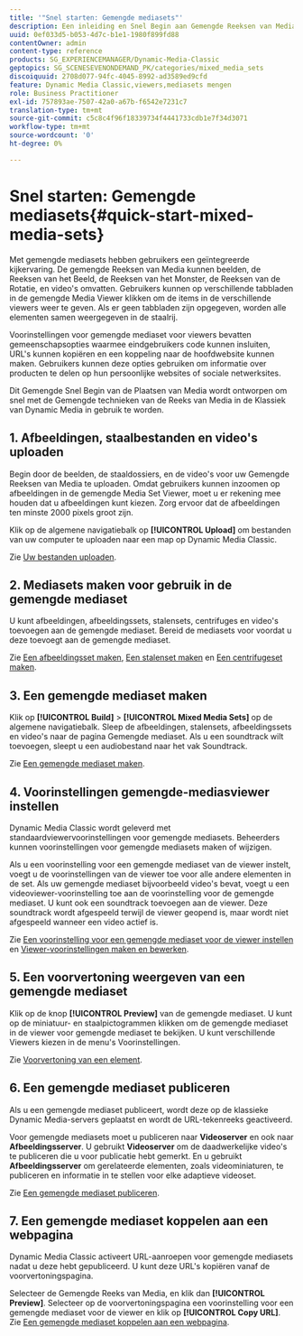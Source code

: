 ```yaml
---
title: '"Snel starten: Gemengde mediasets"'
description: Een inleiding en Snel Begin aan Gemengde Reeksen van Media om u te helpen snel aan de slag gaan.
uuid: 0ef033d5-b053-4d7c-b1e1-1980f899fd88
contentOwner: admin
content-type: reference
products: SG_EXPERIENCEMANAGER/Dynamic-Media-Classic
geptopics: SG_SCENESEVENONDEMAND_PK/categories/mixed_media_sets
discoiquuid: 2708d077-94fc-4045-8992-ad3589ed9cfd
feature: Dynamic Media Classic,viewers,mediasets mengen
role: Business Practitioner
exl-id: 757893ae-7507-42a0-a67b-f6542e7231c7
translation-type: tm+mt
source-git-commit: c5c8c4f96f18339734f4441733cdb1e7f34d3071
workflow-type: tm+mt
source-wordcount: '0'
ht-degree: 0%

---
```


# Snel starten: Gemengde mediasets{#quick-start-mixed-media-sets}

Met gemengde mediasets hebben gebruikers een geïntegreerde kijkervaring. De gemengde Reeksen van Media kunnen beelden, de Reeksen van het Beeld, de Reeksen van het Monster, de Reeksen van de Rotatie, en video&#39;s omvatten. Gebruikers kunnen op verschillende tabbladen in de gemengde Media Viewer klikken om de items in de verschillende viewers weer te geven. Als er geen tabbladen zijn opgegeven, worden alle elementen samen weergegeven in de staalrij.

Voorinstellingen voor gemengde mediaset voor viewers bevatten gemeenschapsopties waarmee eindgebruikers code kunnen insluiten, URL&#39;s kunnen kopiëren en een koppeling naar de hoofdwebsite kunnen maken. Gebruikers kunnen deze opties gebruiken om informatie over producten te delen op hun persoonlijke websites of sociale netwerksites.

Dit Gemengde Snel Begin van de Plaatsen van Media wordt ontworpen om snel met de Gemengde technieken van de Reeks van Media in de Klassiek van Dynamic Media in gebruik te worden.

## 1. Afbeeldingen, staalbestanden en video&#39;s uploaden

Begin door de beelden, de staaldossiers, en de video&#39;s voor uw Gemengde Reeksen van Media te uploaden. Omdat gebruikers kunnen inzoomen op afbeeldingen in de gemengde Media Set Viewer, moet u er rekening mee houden dat u afbeeldingen kunt kiezen. Zorg ervoor dat de afbeeldingen ten minste 2000 pixels groot zijn.

Klik op de algemene navigatiebalk op **[!UICONTROL Upload]** om bestanden van uw computer te uploaden naar een map op Dynamic Media Classic.

Zie [Uw bestanden uploaden](uploading-files.md#uploading-your-files).

## 2. Mediasets maken voor gebruik in de gemengde mediaset

U kunt afbeeldingen, afbeeldingssets, stalensets, centrifuges en video&#39;s toevoegen aan de gemengde mediaset. Bereid de mediasets voor voordat u deze toevoegt aan de gemengde mediaset.

Zie [Een afbeeldingsset maken](creating-image-set.md#creating-an-image-set), [Een stalenset maken](creating-swatch-set.md#creating-a-swatch-set) en [Een centrifugeset maken](creating-spin-set.md#creating-a-spin-set).

## 3. Een gemengde mediaset maken

Klik op **[!UICONTROL Build]** > **[!UICONTROL Mixed Media Sets]** op de algemene navigatiebalk. Sleep de afbeeldingen, stalensets, afbeeldingssets en video&#39;s naar de pagina Gemengde mediaset. Als u een soundtrack wilt toevoegen, sleept u een audiobestand naar het vak Soundtrack.

Zie [Een gemengde mediaset maken](creating-mixed-media-set.md#creating-a-mixed-media-set).

## 4. Voorinstellingen gemengde-mediasviewer instellen

Dynamic Media Classic wordt geleverd met standaardviewervoorinstellingen voor gemengde mediasets. Beheerders kunnen voorinstellingen voor gemengde mediasets maken of wijzigen.

Als u een voorinstelling voor een gemengde mediaset van de viewer instelt, voegt u de voorinstellingen van de viewer toe voor alle andere elementen in de set. Als uw gemengde mediaset bijvoorbeeld video&#39;s bevat, voegt u een videoviewer-voorinstelling toe aan de voorinstelling voor de gemengde mediaset. U kunt ook een soundtrack toevoegen aan de viewer. Deze soundtrack wordt afgespeeld terwijl de viewer geopend is, maar wordt niet afgespeeld wanneer een video actief is.

Zie [Een voorinstelling voor een gemengde mediaset voor de viewer instellen](setting-mixed-media-set-viewer.md#setting-up-a-mixed-media-set-viewer-preset) en [Viewer-voorinstellingen maken en bewerken](application-setup.md#adding-and-editing-viewer-presets).

## 5. Een voorvertoning weergeven van een gemengde mediaset

Klik op de knop **[!UICONTROL Preview]** van de gemengde mediaset. U kunt op de miniatuur- en staalpictogrammen klikken om de gemengde mediaset in de viewer voor gemengde mediaset te bekijken. U kunt verschillende Viewers kiezen in de menu&#39;s Voorinstellingen.

Zie [Voorvertoning van een element](previewing-asset.md#previewing-an-asset).

## 6. Een gemengde mediaset publiceren

Als u een gemengde mediaset publiceert, wordt deze op de klassieke Dynamic Media-servers geplaatst en wordt de URL-tekenreeks geactiveerd.

Voor gemengde mediasets moet u publiceren naar **Videoserver** en ook naar **Afbeeldingsserver**. U gebruikt **Videoserver** om de daadwerkelijke video&#39;s te publiceren die u voor publicatie hebt gemerkt. En u gebruikt **Afbeeldingsserver** om gerelateerde elementen, zoals videominiaturen, te publiceren en informatie in te stellen voor elke adaptieve videoset.

Zie [Een gemengde mediaset publiceren](publishing-mixed-media-set.md#publishing-a-mixed-media-set).

## 7. Een gemengde mediaset koppelen aan een webpagina

Dynamic Media Classic activeert URL-aanroepen voor gemengde mediasets nadat u deze hebt gepubliceerd. U kunt deze URL&#39;s kopiëren vanaf de voorvertoningspagina.

Selecteer de Gemengde Reeks van Media, en klik dan **[!UICONTROL Preview]**. Selecteer op de voorvertoningspagina een voorinstelling voor een gemengde mediaset voor de viewer en klik op **[!UICONTROL Copy URL]**. Zie [Een gemengde mediaset koppelen aan een webpagina](linking-mixed-media-set-web.md#linking-a-mixed-media-set-to-a-web-page).

